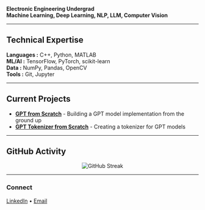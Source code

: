 **Electronic Engineering Undergrad** <br/>
**Machine Learning, Deep Learning, NLP, LLM, Computer Vision**

---


## Technical Expertise

**Languages   :** C++, Python, MATLAB  
**ML/AI       :** TensorFlow, PyTorch, scikit-learn  
**Data        :** NumPy, Pandas, OpenCV  
**Tools       :** Git, Jupyter 

---

## Current Projects

- **[GPT from Scratch](https://github.com/samitha278/gpt-from-scratch)** - Building a GPT model implementation from the ground up
- **[GPT Tokenizer from Scratch](https://github.com/samitha278/gpt-tokenizer-from-scratch)** - Creating a tokenizer for GPT models

---
## GitHub Activity

<p align="center">
  <img src="https://github-readme-streak-stats.herokuapp.com?user=samitha278&theme=default&hide_border=true&card_width=400" alt="GitHub Streak" />
</p>

---

### Connect

[LinkedIn](https://linkedin.com/in/samitha-sahan-52211a254) • [Email](mailto:samithasahanssb@gmail.com.com)

